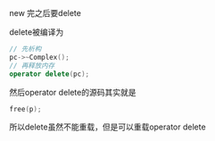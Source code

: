 new 完之后要delete

delete被编译为

```cpp
// 先析构
pc->~Complex();
// 再释放内存
operator delete(pc);
```

然后operator delete的源码其实就是
```cpp
free(p);
```

所以delete虽然不能重载，但是可以重载operator delete